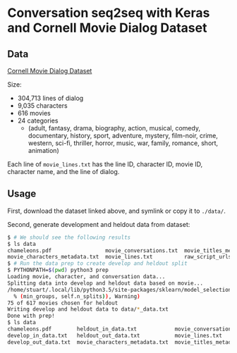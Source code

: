 
# Conversation seq2seq with Keras and Cornell Movie Dialog Dataset

## Data

[Cornell Movie Dialog Dataset](https://www.cs.cornell.edu/~cristian/Cornell_Movie-Dialogs_Corpus.html)

Size:

- 304,713 lines of dialog
- 9,035 characters
- 616 movies
- 24 categories
  - (adult, fantasy, drama, biography, action, musical, comedy, documentary, history, sport, adventure, mystery, film-noir, crime, western, sci-fi, thriller, horror, music, war, family, romance, short, animation)


Each line of `movie_lines.txt` has the line ID, character ID, movie ID, character name, and the line of dialog.

## Usage

First, download the dataset linked above, and symlink or copy it to `./data/`.

Second, generate development and heldout data from dataset:

```bash
$ # We should see the following results
$ ls data
chameleons.pdf                 movie_conversations.txt  movie_titles_metadata.txt  README.txt
movie_characters_metadata.txt  movie_lines.txt          raw_script_urls.txt
$ # Run the data prep to create develop and heldout split
$ PYTHONPATH=$(pwd) python3 prep
Loading movie, character, and conversation data...
Splitting data into develop and heldout data based on movie...
/home/stuart/.local/lib/python3.5/site-packages/sklearn/model_selection/_split.py:581: Warning: The least populated class in y has only 1 members, which is too few. The minimum number of groups for any class cannot be less than n_splits=10.
  % (min_groups, self.n_splits)), Warning)
75 of 617 movies chosen for heldout
Writing develop and heldout data to data/*_data.txt
Done with prep!
$ ls data
chameleons.pdf        heldout_in_data.txt            movie_conversations.txt    raw_script_urls.txt
develop_in_data.txt   heldout_out_data.txt           movie_lines.txt            README.txt
develop_out_data.txt  movie_characters_metadata.txt  movie_titles_metadata.txt
```
